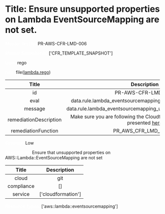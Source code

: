 



# Title: Ensure unsupported properties on Lambda EventSourceMapping are not set.


***<font color="white">Master Test Id:</font>*** PR-AWS-CFR-LMD-006

***<font color="white">Master Snapshot Id:</font>*** ['CFR_TEMPLATE_SNAPSHOT']

***<font color="white">type:</font>*** rego

***<font color="white">rule:</font>*** file([lambda.rego])  
  
  
  
  

|Title|Description|
| :---: | :---: |
|id|PR-AWS-CFR-LMD-006|
|eval|data.rule.lambda_eventsourcemapping_unsupported_properties|
|message|data.rule.lambda_eventsourcemapping_unsupported_properties_err|
|remediationDescription|Make sure you are following the Cloudformation template format presented <a href='https://docs.aws.amazon.com/AWSCloudFormation/latest/UserGuide/aws-resource-lambda-function.html#cfn-lambda-function-deadletterconfig' target='_blank'>here</a>|
|remediationFunction|PR_AWS_CFR_LMD_006.py|


***<font color="white">Severity:</font>*** Low

***<font color="white">Description:</font>*** Ensure that unsupported properties on AWS::Lambda::EventSourceMapping are not set  
  
  

|Title|Description|
| :---: | :---: |
|cloud|git|
|compliance|[]|
|service|['cloudformation']|


***<font color="white">Resource Types:</font>*** ['aws::lambda::eventsourcemapping']


[lambda.rego]: https://github.com/prancer-io/prancer-compliance-test/tree/master/aws/iac/lambda.rego
